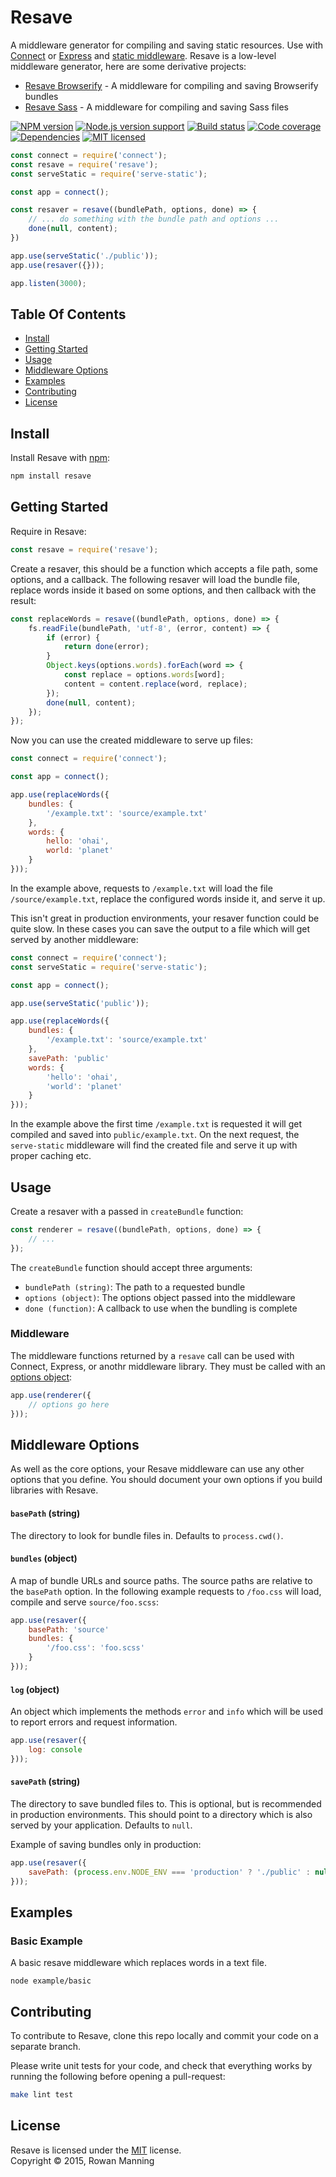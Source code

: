 
Resave
======

A middleware generator for compiling and saving static resources. Use with [Connect][connect] or [Express][express] and [static middleware][serve-static]. Resave is a low-level middleware generator, here are some derivative projects:

  - [Resave Browserify][resave-browserify] - A middleware for compiling and saving Browserify bundles
  - [Resave Sass][resave-sass] - A middleware for compiling and saving Sass files

[![NPM version][shield-npm]][info-npm]
[![Node.js version support][shield-node]][info-node]
[![Build status][shield-build]][info-build]
[![Code coverage][shield-coverage]][info-coverage]
[![Dependencies][shield-dependencies]][info-dependencies]
[![MIT licensed][shield-license]][info-license]

```js
const connect = require('connect');
const resave = require('resave');
const serveStatic = require('serve-static');

const app = connect();

const resaver = resave((bundlePath, options, done) => {
    // ... do something with the bundle path and options ...
    done(null, content);
})

app.use(serveStatic('./public'));
app.use(resaver({}));

app.listen(3000);
```


Table Of Contents
-----------------

- [Install](#install)
- [Getting Started](#getting-started)
- [Usage](#usage)
- [Middleware Options](#middleware-options)
- [Examples](#examples)
- [Contributing](#contributing)
- [License](#license)


Install
-------

Install Resave with [npm][npm]:

```sh
npm install resave
```


Getting Started
---------------

Require in Resave:

```js
const resave = require('resave');
```

Create a resaver, this should be a function which accepts a file path, some options, and a callback. The following resaver will load the bundle file, replace words inside it based on some options, and then callback with the result:

```js
const replaceWords = resave((bundlePath, options, done) => {
    fs.readFile(bundlePath, 'utf-8', (error, content) => {
        if (error) {
            return done(error);
        }
        Object.keys(options.words).forEach(word => {
            const replace = options.words[word];
            content = content.replace(word, replace);
        });
        done(null, content);
    });
});
```

Now you can use the created middleware to serve up files:

```js
const connect = require('connect');

const app = connect();

app.use(replaceWords({
    bundles: {
        '/example.txt': 'source/example.txt'
    },
    words: {
        hello: 'ohai',
        world: 'planet'
    }
}));
```

In the example above, requests to `/example.txt` will load the file `/source/example.txt`, replace the configured words inside it, and serve it up.

This isn't great in production environments, your resaver function could be quite slow. In these cases you can save the output to a file which will get served by another middleware:

```js
const connect = require('connect');
const serveStatic = require('serve-static');

const app = connect();

app.use(serveStatic('public'));

app.use(replaceWords({
    bundles: {
        '/example.txt': 'source/example.txt'
    },
    savePath: 'public'
    words: {
        'hello': 'ohai',
        'world': 'planet'
    }
}));
```

In the example above the first time `/example.txt` is requested it will get compiled and saved into `public/example.txt`. On the next request, the `serve-static` middleware will find the created file and serve it up with proper caching etc.


Usage
-----

Create a resaver with a passed in `createBundle` function:

```js
const renderer = resave((bundlePath, options, done) => {
    // ...
});
```

The `createBundle` function should accept three arguments:

  - `bundlePath (string)`: The path to a requested bundle
  - `options (object)`: The options object passed into the middleware
  - `done (function)`: A callback to use when the bundling is complete

### Middleware

The middleware functions returned by a `resave` call can be used with Connect, Express, or anothr middleware library. They must be called with an [options object](#middleware-options):

```js
app.use(renderer({
    // options go here
}));
```


Middleware Options
------------------

As well as the core options, your Resave middleware can use any other options that you define. You should document your own options if you build libraries with Resave.

#### `basePath` (string)

The directory to look for bundle files in. Defaults to `process.cwd()`.

#### `bundles` (object)

A map of bundle URLs and source paths. The source paths are relative to the `basePath` option. In the following example requests to `/foo.css` will load, compile and serve `source/foo.scss`:

```js
app.use(resaver({
    basePath: 'source'
    bundles: {
        '/foo.css': 'foo.scss'
    }
}));
```

#### `log` (object)

An object which implements the methods `error` and `info` which will be used to report errors and request information.

```js
app.use(resaver({
    log: console
}));
```

#### `savePath` (string)

The directory to save bundled files to. This is optional, but is recommended in production environments. This should point to a directory which is also served by your application. Defaults to `null`.

Example of saving bundles only in production:

```js
app.use(resaver({
    savePath: (process.env.NODE_ENV === 'production' ? './public' : null)
}));
```


Examples
--------

### Basic Example

A basic resave middleware which replaces words in a text file.

```
node example/basic
```


Contributing
------------

To contribute to Resave, clone this repo locally and commit your code on a separate branch.

Please write unit tests for your code, and check that everything works by running the following before opening a pull-request:

```sh
make lint test
```


License
-------

Resave is licensed under the [MIT][info-license] license.  
Copyright &copy; 2015, Rowan Manning



[connect]: https://github.com/senchalabs/connect
[express]: http://expressjs.com/
[npm]: https://npmjs.org/
[serve-static]: https://github.com/expressjs/serve-static

[resave-browserify]: https://github.com/rowanmanning/resave-browserify
[resave-sass]: https://github.com/rowanmanning/resave-sass

[info-coverage]: https://coveralls.io/github/rowanmanning/resave
[info-dependencies]: https://gemnasium.com/rowanmanning/resave
[info-license]: LICENSE
[info-node]: package.json
[info-npm]: https://www.npmjs.com/package/resave
[info-build]: https://travis-ci.org/rowanmanning/resave
[shield-coverage]: https://img.shields.io/coveralls/rowanmanning/resave.svg
[shield-dependencies]: https://img.shields.io/gemnasium/rowanmanning/resave.svg
[shield-license]: https://img.shields.io/badge/license-MIT-blue.svg
[shield-node]: https://img.shields.io/badge/node.js%20support-4–6-brightgreen.svg
[shield-npm]: https://img.shields.io/npm/v/resave.svg
[shield-build]: https://img.shields.io/travis/rowanmanning/resave/master.svg

